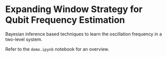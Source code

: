 # Expanding Window Strategy for Qubit Frequency Estimation

Bayesian inference based techniques to learn the oscillation frequency in a two-level system.

Refer to the `demo.ipynb` notebook for an overview.